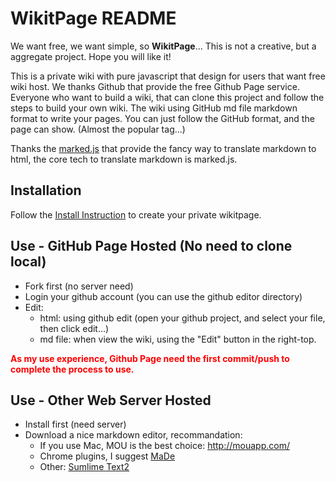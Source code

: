 WikitPage README
===

We want free, we want simple, so __WikitPage__... This is not a creative, but a aggregate project. Hope you will like it!

This is a private wiki with pure javascript that design for users that want free wiki host. We thanks Github that provide the free Github Page service. Everyone who want to build a wiki, that can clone this project and follow the steps to build your own wiki. The wiki using GitHub md file markdown format to write your pages. You can just follow the GitHub format, and the page can show. (Almost the popular tag...)

Thanks the [marked.js](https://github.com/chjj/marked) that provide the fancy way to translate markdown to html, the core tech to translate markdown is marked.js.

## Installation

Follow the [Install Instruction](index.html?page=Install.md) to create your private wikitpage.

## Use - GitHub Page Hosted (No need to clone local)

* Fork first (no server need)
* Login your github account (you can use the github editor directory)
* Edit:
  * html: using github edit (open your github project, and select your file, then click edit...)
  * md file: when view the wiki, using the "Edit" button in the right-top.

<font color="red">__As my use experience, Github Page need the first commit/push to complete the process to use.__</font>

## Use - Other Web Server Hosted

* Install first (need server)
* Download a nice markdown editor, recommandation:
  * If you use Mac, MOU is the best choice: http://mouapp.com/
  * Chrome plugins, I suggest [MaDe](https://chrome.google.com/webstore/detail/made/oknndfeeopgpibecfjljjfanledpbkog/related?hl=zh-TW&utm_source=chrome-ntp-launcher) 
  * Other: [Sumlime Text2](http://www.sublimetext.com/2)
